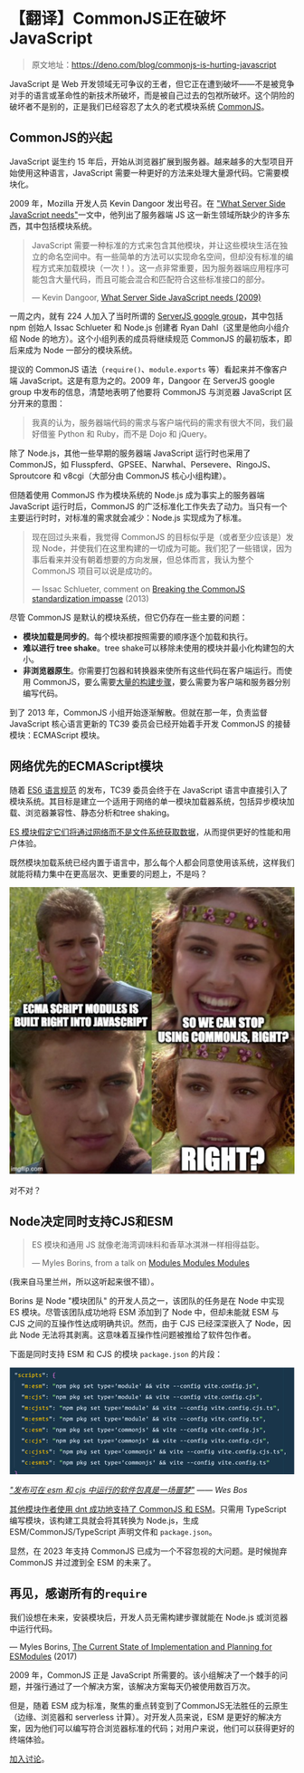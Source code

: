 # 【翻译】CommonJS正在破坏JavaScript

> 原文地址：https://deno.com/blog/commonjs-is-hurting-javascript

JavaScript 是 Web 开发领域无可争议的王者，但它正在遭到破坏——不是被竞争对手的语言或革命性的新技术所破坏，而是被自己过去的包袱所破坏。这个阴险的破坏者不是别的，正是我们已经容忍了太久的老式模块系统 [CommonJS](https://en.wikipedia.org/wiki/CommonJS)。

## CommonJS的兴起

JavaScript 诞生约 15 年后，开始从浏览器扩展到服务器。越来越多的大型项目开始使用这种语言，JavaScript 需要一种更好的方法来处理大量源代码。它需要模块化。

2009 年，Mozilla 开发人员 Kevin Dangoor 发出号召。在 ["What Server Side JavaScript needs"](https://www.blueskyonmars.com/2009/01/29/what-server-side-javascript-needs/)一文中，他列出了服务器端 JS 这一新生领域所缺少的许多东西，其中包括模块系统。

> JavaScript 需要一种标准的方式来包含其他模块，并让这些模块生活在独立的命名空间中。有一些简单的方法可以实现命名空间，但却没有标准的编程方式来加载模块（一次！）。这一点非常重要，因为服务器端应用程序可能包含大量代码，而且可能会混合和匹配符合这些标准接口的部分。
>
> — Kevin Dangoor, [What Server Side JavaScript needs (2009)](https://www.blueskyonmars.com/2009/01/29/what-server-side-javascript-needs/)

一周之内，就有 224 人加入了当时所谓的 [ServerJS google group](https://groups.google.com/g/commonjs)，其中包括 npm 创始人 Issac Schlueter 和 Node.js 创建者 Ryan Dahl（这里是他向小组介绍 Node 的地方）。这个小组列表的成员将继续规范 CommonJS 的最初版本，即后来成为 Node 一部分的模块系统。

提议的 CommonJS 语法（`require()`、`module.exports` 等）看起来并不像客户端 JavaScript。这是有意为之的。2009 年，Dangoor 在 ServerJS google group 中发布的信息，清楚地表明了他要将 CommonJS 与浏览器 JavaScript 区分开来的意图：

> 我真的认为，服务器端代码的需求与客户端代码的需求有很大不同，我们最好借鉴 Python 和 Ruby，而不是 Dojo 和 jQuery。

除了 Node.js，其他一些早期的服务器端 JavaScript 运行时也采用了 CommonJS，如 Flusspferd、GPSEE、Narwhal、Persevere、RingoJS、Sproutcore 和 v8cgi（大部分由 CommonJS 核心小组构建）。

但随着使用 CommonJS 作为模块系统的 Node.js 成为事实上的服务器端 JavaScript 运行时后，CommonJS 的广泛标准化工作失去了动力。当只有一个主要运行时时，对标准的需求就会减少：Node.js 实现成为了标准。

> 现在回过头来看，我觉得 CommonJS 的目标似乎是（或者至少应该是）发现 Node，并使我们在这里构建的一切成为可能。我们犯了一些错误，因为事后看来并没有朝着想要的方向发展，但总体而言，我认为整个 CommonJS 项目可以说是成功的。
>
> — Issac Schlueter, comment on [Breaking the CommonJS standardization impasse](https://github.com/nodejs/node-v0.x-archive/issues/5132#issuecomment-15503151) (2013)

尽管 CommonJS 是默认的模块系统，但它仍存在一些主要的问题：

- **模块加载是同步的**。每个模块都按照需要的顺序逐个加载和执行。
- **难以进行 tree shake**。tree shake可以移除未使用的模块并最小化构建包的大小。
- **非浏览器原生**。你需要打包器和转换器来使所有这些代码在客户端运行。而使用 CommonJS，要么需要[大量的构建步骤](https://deno.com/blog/you-dont-need-a-build-step)，要么需要为客户端和服务器分别编写代码。

到了 2013 年，CommonJS 小组开始逐渐解散。但就在那一年，负责监督 JavaScript 核心语言更新的 TC39 委员会已经开始着手开发 CommonJS 的接替模块：ECMAScript 模块。

## 网络优先的ECMAScript模块

随着 [ES6 语言规范](https://262.ecma-international.org/6.0/) 的发布，TC39 委员会终于在 JavaScript 语言中直接引入了模块系统。其目标是建立一个适用于网络的单一模块加载器系统，包括异步模块加载、浏览器兼容性、静态分析和tree shaking。

[ES 模块假定它们将通过网络而不是文件系统获取数据](https://hacks.mozilla.org/2018/03/es-modules-a-cartoon-deep-dive/)，从而提供更好的性能和用户体验。

既然模块加载系统已经内置于语言中，那么每个人都会同意使用该系统，这样我们就能将精力集中在更高层次、更重要的问题上，不是吗？

![image-20230726232247089](img/commonjs-is-hurting-javascript/image-20230726232247089.png)

对不对？



## Node决定同时支持CJS和ESM

> ES 模块和通用 JS 就像老海湾调味料和香草冰淇淋一样相得益彰。
>
> — Myles Borins, from a talk on [Modules Modules Modules](https://www.youtube.com/watch?v=W5CXzo4TZVU)

(我来自马里兰州，所以这听起来很不错）。

Borins 是 Node "模块团队" 的开发人员之一，该团队的任务是在 Node 中实现 ES 模块。尽管该团队成功地将 ESM 添加到了 Node 中，但却未能就 ESM 与 CJS 之间的互操作性达成明确共识。然而，由于 CJS 已经深深嵌入了 Node，因此 Node 无法将其剥离。这意味着互操作性问题被推给了软件包作者。

下面是同时支持 ESM 和 CJS 的模块 `package.json` 的片段：

![image-20230726232224804](img/commonjs-is-hurting-javascript/image-20230726232224804.png)

[*"发布可在 esm 和 cjs 中运行的软件包真是一场噩梦"*](https://twitter.com/wesbos/status/1610385221324619780) *—— Wes Bos*

[其他模块作者使用 dnt 成功地支持了 CommonJS 和 ESM](https://frontside.com/blog/2023-04-27-deno-is-the-easiest-way-to-author-npm-packages/)。只需用 TypeScript 编写模块，该构建工具就会将其转换为 Node.js，生成 ESM/CommonJS/TypeScript 声明文件和 `package.json`。

显然，在 2023 年支持 CommonJS 已成为一个不容忽视的大问题。是时候抛弃 CommonJS 并过渡到全 ESM 的未来了。



## 再见，感谢所有的`require`

我们设想在未来，安装模块后，开发人员无需构建步骤就能在 Node.js 或浏览器中运行代码。

— Myles Borins, [The Current State of Implementation and Planning for ESModules](https://medium.com/the-node-js-collection/the-current-state-of-implementation-and-planning-for-esmodules-a4ecb2aac07a) (2017)

2009 年，CommonJS 正是 JavaScript 所需要的。该小组解决了一个棘手的问题，并强行通过了一个解决方案，该解决方案每天仍被使用数百万次。

但是，随着 ESM 成为标准，聚焦的重点转变到了CommonJS无法胜任的云原生（边缘、浏览器和 serverless 计算）。对开发人员来说，ESM 是更好的解决方案，因为他们可以编写符合浏览器标准的代码；对用户来说，他们可以获得更好的终端体验。

[加入讨论](https://news.ycombinator.com/item?id=36537533)。